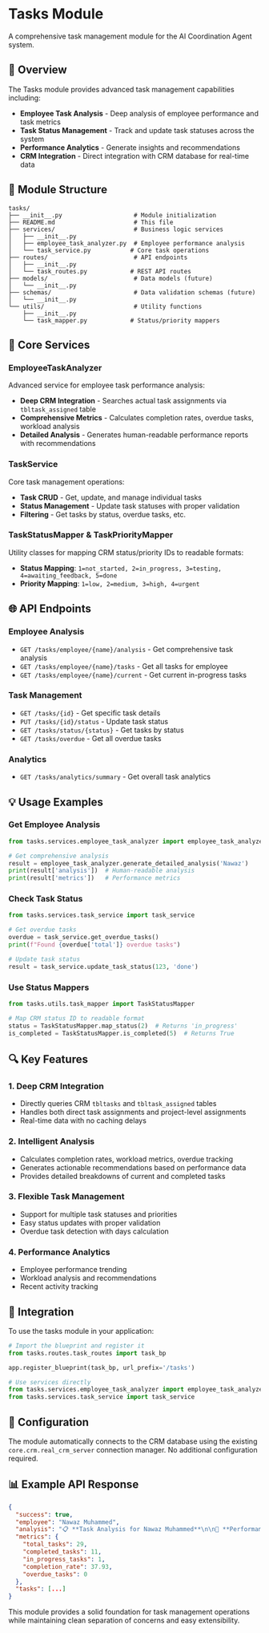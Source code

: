 # Tasks Module

A comprehensive task management module for the AI Coordination Agent system.

## 🚀 Overview

The Tasks module provides advanced task management capabilities including:
- **Employee Task Analysis** - Deep analysis of employee performance and task metrics
- **Task Status Management** - Track and update task statuses across the system  
- **Performance Analytics** - Generate insights and recommendations
- **CRM Integration** - Direct integration with CRM database for real-time data

## 📁 Module Structure

```
tasks/
├── __init__.py                    # Module initialization
├── README.md                      # This file
├── services/                      # Business logic services
│   ├── __init__.py
│   ├── employee_task_analyzer.py  # Employee performance analysis
│   └── task_service.py           # Core task operations
├── routes/                        # API endpoints
│   ├── __init__.py
│   └── task_routes.py            # REST API routes
├── models/                        # Data models (future)
│   └── __init__.py
├── schemas/                       # Data validation schemas (future)
│   └── __init__.py
└── utils/                         # Utility functions
    ├── __init__.py
    └── task_mapper.py            # Status/priority mappers
```

## 🔧 Core Services

### EmployeeTaskAnalyzer
Advanced service for employee task performance analysis:
- **Deep CRM Integration** - Searches actual task assignments via `tbltask_assigned` table
- **Comprehensive Metrics** - Calculates completion rates, overdue tasks, workload analysis
- **Detailed Analysis** - Generates human-readable performance reports with recommendations

### TaskService  
Core task management operations:
- **Task CRUD** - Get, update, and manage individual tasks
- **Status Management** - Update task statuses with proper validation
- **Filtering** - Get tasks by status, overdue tasks, etc.

### TaskStatusMapper & TaskPriorityMapper
Utility classes for mapping CRM status/priority IDs to readable formats:
- **Status Mapping**: `1=not_started, 2=in_progress, 3=testing, 4=awaiting_feedback, 5=done`
- **Priority Mapping**: `1=low, 2=medium, 3=high, 4=urgent`

## 🌐 API Endpoints

### Employee Analysis
- `GET /tasks/employee/{name}/analysis` - Get comprehensive task analysis
- `GET /tasks/employee/{name}/tasks` - Get all tasks for employee  
- `GET /tasks/employee/{name}/current` - Get current in-progress tasks

### Task Management
- `GET /tasks/{id}` - Get specific task details
- `PUT /tasks/{id}/status` - Update task status
- `GET /tasks/status/{status}` - Get tasks by status
- `GET /tasks/overdue` - Get all overdue tasks

### Analytics
- `GET /tasks/analytics/summary` - Get overall task analytics

## 💡 Usage Examples

### Get Employee Analysis
```python
from tasks.services.employee_task_analyzer import employee_task_analyzer

# Get comprehensive analysis
result = employee_task_analyzer.generate_detailed_analysis('Nawaz')
print(result['analysis'])  # Human-readable analysis
print(result['metrics'])   # Performance metrics
```

### Check Task Status
```python
from tasks.services.task_service import task_service

# Get overdue tasks
overdue = task_service.get_overdue_tasks()
print(f"Found {overdue['total']} overdue tasks")

# Update task status
result = task_service.update_task_status(123, 'done')
```

### Use Status Mappers
```python
from tasks.utils.task_mapper import TaskStatusMapper

# Map CRM status ID to readable format
status = TaskStatusMapper.map_status(2)  # Returns 'in_progress'
is_completed = TaskStatusMapper.is_completed(5)  # Returns True
```

## 🔍 Key Features

### 1. **Deep CRM Integration**
- Directly queries CRM `tbltasks` and `tbltask_assigned` tables
- Handles both direct task assignments and project-level assignments
- Real-time data with no caching delays

### 2. **Intelligent Analysis**
- Calculates completion rates, workload metrics, overdue tracking
- Generates actionable recommendations based on performance data
- Provides detailed breakdowns of current and completed tasks

### 3. **Flexible Task Management**
- Support for multiple task statuses and priorities
- Easy status updates with proper validation
- Overdue task detection with days calculation

### 4. **Performance Analytics**
- Employee performance trending
- Workload analysis and recommendations  
- Recent activity tracking

## 🚀 Integration

To use the tasks module in your application:

```python
# Import the blueprint and register it
from tasks.routes.task_routes import task_bp

app.register_blueprint(task_bp, url_prefix='/tasks')

# Use services directly
from tasks.services.employee_task_analyzer import employee_task_analyzer
from tasks.services.task_service import task_service
```

## 🔧 Configuration

The module automatically connects to the CRM database using the existing `core.crm.real_crm_server` connection manager. No additional configuration required.

## 📊 Example API Response

```json
{
  "success": true,
  "employee": "Nawaz Muhammed", 
  "analysis": "📋 **Task Analysis for Nawaz Muhammed**\n\n🚨 **Performance Concern**: 37.93% completion rate...",
  "metrics": {
    "total_tasks": 29,
    "completed_tasks": 11,
    "in_progress_tasks": 1,
    "completion_rate": 37.93,
    "overdue_tasks": 0
  },
  "tasks": [...]
}
```

This module provides a solid foundation for task management operations while maintaining clean separation of concerns and easy extensibility.